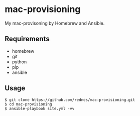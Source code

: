 # mac-provisioning

My mac-provisoning by Homebrew and Ansible.

## Requirements
- homebrew
- git
- python
- pip
- ansible

## Usage
```
$ git clone https://github.com/rednes/mac-provisioning.git
$ cd mac-provisioning
$ ansible-playbook site.yml -vv
```
